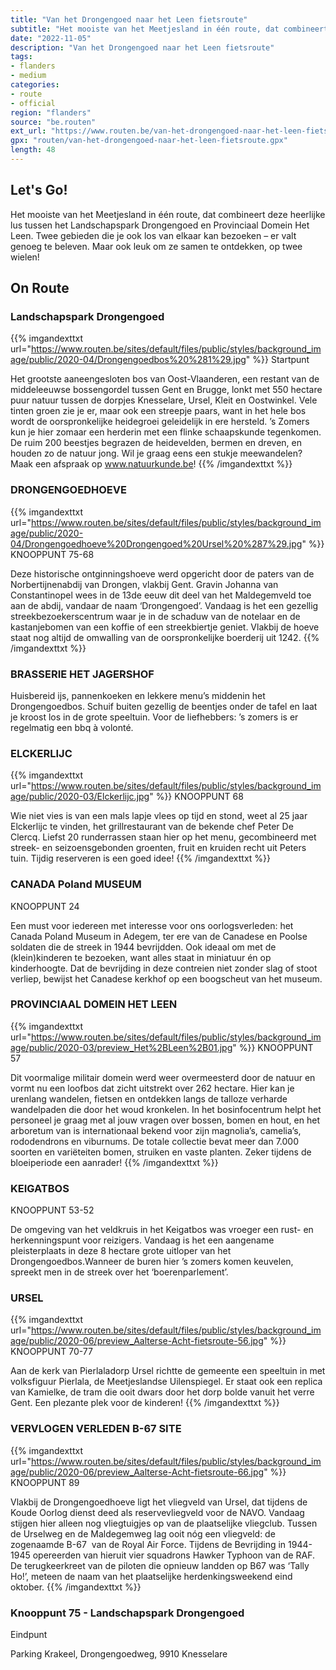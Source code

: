 ```yaml
---
title: "Van het Drongengoed naar het Leen fietsroute"
subtitle: "Het mooiste van het Meetjesland in één route, dat combineert deze heerlijke lus tussen het Landschapspark Drongengoed en Provinciaal Domein Het Leen"
date: "2022-11-05"
description: "Van het Drongengoed naar het Leen fietsroute"
tags:
- flanders
- medium
categories:
- route
- official
region: "flanders"
source: "be.routen"
ext_url: "https://www.routen.be/van-het-drongengoed-naar-het-leen-fietsroute"
gpx: "routen/van-het-drongengoed-naar-het-leen-fietsroute.gpx"
length: 48
---
```


## Let's Go!

Het mooiste van het Meetjesland in één route, dat combineert deze heerlijke lus tussen het Landschapspark Drongengoed en Provinciaal Domein Het Leen. Twee gebieden die je ook los van elkaar kan bezoeken – er valt genoeg te beleven. Maar ook leuk om ze samen te ontdekken, op twee wielen!

## On Route

### Landschapspark Drongengoed

{{% imgandexttxt url="https://www.routen.be/sites/default/files/public/styles/background_image/public/2020-04/Drongengoedbos%20%281%29.jpg" %}}
Startpunt

Het grootste aaneengesloten bos van Oost-Vlaanderen, een restant van de middeleeuwse bossengordel tussen Gent en Brugge, lonkt met 550 hectare puur natuur tussen de dorpjes Knesselare, Ursel, Kleit en Oostwinkel. Vele tinten groen zie je er, maar ook een streepje paars, want in het hele bos wordt de oorspronkelijke heidegroei geleidelijk in ere hersteld. ’s Zomers kun je hier zomaar een herderin met een flinke schaapskunde tegenkomen. De ruim 200 beestjes begrazen de heidevelden, bermen en dreven, en houden zo de natuur jong. Wil je graag eens een stukje meewandelen? Maak een afspraak op www.natuurkunde.be!
{{% /imgandexttxt %}}

### DRONGENGOEDHOEVE

{{% imgandexttxt url="https://www.routen.be/sites/default/files/public/styles/background_image/public/2020-04/Drongengoedhoeve%20Drongengoed%20Ursel%20%287%29.jpg" %}}
KNOOPPUNT 75-68

Deze historische ontginningshoeve werd opgericht door de paters van de Norbertijnenabdij van Drongen, vlakbij Gent. Gravin Johanna van Constantinopel wees in de 13de eeuw dit deel van het Maldegemveld toe aan de abdij, vandaar de naam ‘Drongengoed’. Vandaag is het een gezellig streekbezoekerscentrum waar je in de schaduw van de notelaar en de kastanjebomen van een koffie of een streekbiertje geniet. Vlakbij de hoeve staat nog altijd de omwalling van de oorspronkelijke boerderij uit 1242.
{{% /imgandexttxt %}}

### BRASSERIE HET JAGERSHOF 

Huisbereid ijs, pannenkoeken en lekkere menu’s middenin het Drongengoedbos. Schuif buiten gezellig de beentjes onder de tafel en laat je kroost los in de grote speeltuin. Voor de liefhebbers: ’s zomers is er regelmatig een bbq à volonté.

### ELCKERLIJC

{{% imgandexttxt url="https://www.routen.be/sites/default/files/public/styles/background_image/public/2020-03/Elckerlijc.jpg" %}}
KNOOPPUNT 68

Wie niet vies is van een mals lapje vlees op tijd en stond, weet al 25 jaar Elckerlijc te vinden, het grillrestaurant van de bekende chef Peter De Clercq. Liefst 20 runderrassen staan hier op het menu, gecombineerd met streek- en seizoensgebonden groenten, fruit en kruiden recht uit Peters tuin. Tijdig reserveren is een goed idee!
{{% /imgandexttxt %}}

### CANADA Poland MUSEUM

KNOOPPUNT 24

Een must voor iedereen met interesse voor ons oorlogsverleden: het Canada Poland Museum in Adegem, ter ere van de Canadese en Poolse soldaten die de streek in 1944 bevrijdden. Ook ideaal om met de (klein)kinderen te bezoeken, want alles staat in miniatuur én op kinderhoogte. Dat de bevrijding in deze contreien niet zonder slag of stoot verliep, bewijst het Canadese kerkhof op een boogscheut van het museum.

### PROVINCIAAL DOMEIN HET LEEN

{{% imgandexttxt url="https://www.routen.be/sites/default/files/public/styles/background_image/public/2020-03/preview_Het%2BLeen%2B01.jpg" %}}
KNOOPPUNT 57

Dit voormalige militair domein werd weer overmeesterd door de natuur en vormt nu een loofbos dat zicht uitstrekt over 262 hectare. Hier kan je urenlang wandelen, fietsen en ontdekken langs de talloze verharde wandelpaden die door het woud kronkelen. In het bosinfocentrum helpt het personeel je graag met al jouw vragen over bossen, bomen en hout, en het arboretum van is internationaal bekend voor zijn magnolia’s, camelia’s, rododendrons en viburnums. De totale collectie bevat meer dan 7.000 soorten en variëteiten bomen, struiken en vaste planten. Zeker tijdens de bloeiperiode een aanrader!
{{% /imgandexttxt %}}

### KEIGATBOS

KNOOPPUNT 53-52

De omgeving van het veldkruis in het Keigatbos was vroeger een rust- en herkenningspunt voor reizigers. Vandaag is het een aangename pleisterplaats in deze 8 hectare grote uitloper van het Drongengoedbos.Wanneer de buren hier ’s zomers komen keuvelen, spreekt men in de streek over het ‘boerenparlement’.

### URSEL

{{% imgandexttxt url="https://www.routen.be/sites/default/files/public/styles/background_image/public/2020-06/preview_Aalterse-Acht-fietsroute-56.jpg" %}}
KNOOPPUNT 70-77

Aan de kerk van Pierlaladorp Ursel richtte de gemeente een speeltuin in met volksfiguur Pierlala, de Meetjeslandse Uilenspiegel. Er staat ook een replica van Kamielke, de tram die ooit dwars door het dorp bolde vanuit het verre Gent. Een plezante plek voor de kinderen!
{{% /imgandexttxt %}}

### VERVLOGEN VERLEDEN B-67 SITE

{{% imgandexttxt url="https://www.routen.be/sites/default/files/public/styles/background_image/public/2020-06/preview_Aalterse-Acht-fietsroute-66.jpg" %}}
KNOOPPUNT 89

Vlakbij de Drongengoedhoeve ligt het vliegveld van Ursel, dat tijdens de Koude Oorlog dienst deed als reservevliegveld voor de NAVO. Vandaag stijgen hier alleen nog vliegtuigjes op van de plaatselijke vliegclub. Tussen de Urselweg en de Maldegemweg lag ooit nóg een vliegveld: de zogenaamde B-67  van de Royal Air Force. Tijdens de Bevrijding in 1944-1945 opereerden van hieruit vier squadrons Hawker Typhoon van de RAF. De terugkeerkreet van de piloten die opnieuw landden op B67 was ‘Tally Ho!’, meteen de naam van het plaatselijke herdenkingsweekend eind oktober.
{{% /imgandexttxt %}}

### Knooppunt 75 - Landschapspark Drongengoed

Eindpunt

Parking Krakeel, Drongengoedweg, 9910 Knesselare



